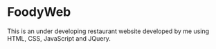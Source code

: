 # FoodyWeb
This is an under developing restaurant website  developed by me using HTML, CSS, JavaScript and JQuery.

